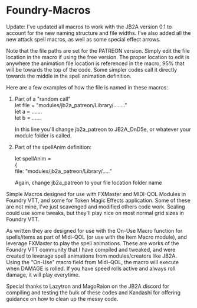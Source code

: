 # Foundry-Macros

Update: I've updated all macros to work with the JB2A version 0.1 to account for the new naming structure and file widths. I've also added all the new attack spell macros, as well as some special effect arrows. 

Note that the file paths are set for the PATREON version. Simply edit the file location in the macro if using the free version. The proper location to edit is anywhere the animation file location is referenced in the macro, 95% that will be towards the top of the code. Some simpler codes call it directly towards the middle in the spell animation definition.

Here are a few examples of how the file is named in these macros:

1. Part of a "random call"  
   let file = "modules/jb2a_patreon/Library/........"  
   let a = .......  
   let b = ......  
   
   In this line you'll change jb2a_patreon to JB2A_DnD5e, or whatever your module folder is called.  
   
2. Part of the spellAnim definition:  
   
   let spellAnim =  
      {  
       file: "modules/jb2a_patreon/Library/....."  
       
   Again, change jb2a_patreon to your file location folder name  
   
Simple Macros designed for use with FXMaster and MIDI-QOL Modules in Foundry VTT, and some for Token Magic Effects application. Some of these are not mine, I've just scavenged and modified others code work. Scaling could use some tweaks, but they'll play nice on most normal grid sizes in Foundry VTT. 

As written they are designed for use with the On-Use Macro function for spells/items as part of Midi-QOL (or use with the Item Macro module), and leverage FXMaster to play the spell animations. These are works of the Foundry VTT community that I have compiled and tweaked, and were created to leverage spell animations from modules/creators like JB2A. Using the "On-Use" macro field from Midi-QOL, the macro will execute when DAMAGE is rolled. If you have speed rolls active and always roll damage, it will play everytime.

Special thanks to Lazytron and MagoRaion on the JB2A discord for compiling and testing the bulk of these codes and Kandashi for offering guidance on how to clean up the messy code.

